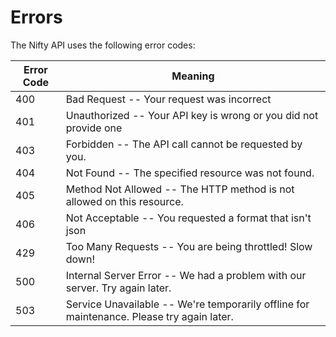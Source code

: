# Errors


The Nifty API uses the following error codes:


Error Code | Meaning
---------- | -------
400 | Bad Request -- Your request was incorrect
401 | Unauthorized -- Your API key is wrong or you did not provide one
403 | Forbidden -- The API call cannot be requested by you.
404 | Not Found -- The specified resource was not found.
405 | Method Not Allowed -- The HTTP method is not allowed on this resource.
406 | Not Acceptable -- You requested a format that isn't json
429 | Too Many Requests -- You are being throttled! Slow down!
500 | Internal Server Error -- We had a problem with our server. Try again later.
503 | Service Unavailable -- We're temporarily offline for maintenance. Please try again later.
